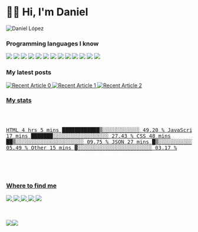 <h1>👋🏻 Hi, I'm Daniel</h1>

![Daniel López](https://user-images.githubusercontent.com/44546966/102456167-0cfea900-4041-11eb-9e7b-b12ac323ca08.png)

<h3>Programming languages I know</h3>
<p>
  <img src="https://img.shields.io/badge/HTML5-E34F26?style=for-the-badge&logo=html5&logoColor=white"/>
  <img src="https://img.shields.io/badge/CSS3-1572B6?style=for-the-badge&logo=css3&logoColor=white"/>
  <img src="https://img.shields.io/badge/JavaScript-F7DF1E?style=for-the-badge&logo=javascript&logoColor=black"/>
  <img src="https://img.shields.io/badge/Node.js-43853D?style=for-the-badge&logo=node.js&logoColor=white"/>
  <img src="https://img.shields.io/badge/Dart-0175C2?style=for-the-badge&logo=dart&logoColor=white"/>
  <img src="https://img.shields.io/badge/Markdown-000000?style=for-the-badge&logo=markdown&logoColor=white"/>
  <img src="https://img.shields.io/badge/Gatsby-663399?style=for-the-badge&logo=gatsby&logoColor=white"/>
  <img src="https://img.shields.io/badge/React-20232A?style=for-the-badge&logo=react&logoColor=61DAFB"/>
  <img src="https://img.shields.io/badge/Tailwind_CSS-38B2AC?style=for-the-badge&logo=tailwind-css&logoColor=white"/>
  <img src="https://img.shields.io/badge/Flutter-02569B?style=for-the-badge&logo=flutter&logoColor=white"/>
  <img src="https://img.shields.io/badge/Heroku-430098?style=for-the-badge&logo=heroku&logoColor=white"/>
  <img src="https://img.shields.io/badge/Google_Cloud-4285F4?style=for-the-badge&logo=google-cloud&logoColor=white"/>
  <img src="https://img.shields.io/badge/Amazon_AWS-232F3E?style=for-the-badge&logo=amazon-aws&logoColor=white"/>
</p>
<h3>My latest posts</h3>
<a target="_blank" href="https://github-readme-medium-recent-article.vercel.app/medium/@daniellop1/0"><img src="https://github-readme-medium-recent-article.vercel.app/medium/@daniellop1/0" alt="Recent Article 0"> 
<a target="_blank" href="https://github-readme-medium-recent-article.vercel.app/medium/@daniellop1/0"><img src="https://github-readme-medium-recent-article.vercel.app/medium/@daniellop1/1" alt="Recent Article 1"> 
  <a target="_blank" href="https://github-readme-medium-recent-article.vercel.app/medium/@daniellop1/0"><img src="https://github-readme-medium-recent-article.vercel.app/medium/@daniellop1/2" alt="Recent Article 2"> <br>
<h3>My stats</h3>
<pre>
<!--START_SECTION:stats-->

HTML         4 hrs 5 mins    ████████████▒░░░░░░░░░░░░   49.20 % 
JavaScript   2 hrs 17 mins   ███████░░░░░░░░░░░░░░░░░░   27.43 % 
CSS          48 mins         ██▒░░░░░░░░░░░░░░░░░░░░░░   09.75 % 
JSON         27 mins         █▒░░░░░░░░░░░░░░░░░░░░░░░   05.49 % 
Other        15 mins         ▓░░░░░░░░░░░░░░░░░░░░░░░░   03.17 % 

<!--END_SECTION:stats-->
</pre>

<h3>Where to find me</h3>
<p>
  <a target="_blank" href="https://instagram.com/2005_danielus"><img src="https://img.shields.io/badge/Instagram-E4405F?style=for-the-badge&logo=instagram&logoColor=white">
  <a target="_blank" href="https://twitter.com/2005_danielus"><img src="https://img.shields.io/badge/Twitter-1DA1F2?style=for-the-badge&logo=twitter&logoColor=white">
  <a target="_blank" href="https://reddit.com/2005danielus"><img src="https://img.shields.io/badge/Reddit-FF4500?style=for-the-badge&logo=reddit&logoColor=white">
  <a target="_blank" href="https://discord.com/users/396298014295195649"><img src="https://img.shields.io/badge/Discord-7289DA?style=for-the-badge&logo=discord&logoColor=white">
  <a target="_blank" href="https://medium.com/dglobal"><img src="https://img.shields.io/badge/Medium-12100E?style=for-the-badge&logo=medium&logoColor=white">
</p><br>
<br><img src="https://github.com/Daniellop1/daniellop1/workflows/Stats/badge.svg"><img src="https://github.com/Daniellop1/daniellop1/workflows/Close%20Pull%20Request/badge.svg">
